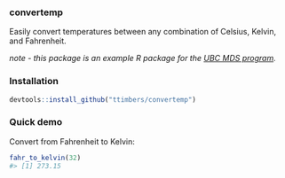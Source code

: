 
### convertemp

Easily convert temperatures between any combination of Celsius, Kelvin, and Fahrenheit.

*note - this package is an example R package for the [UBC MDS program](http://masterdatascience.science.ubc.ca/).*

### Installation

``` r
devtools::install_github("ttimbers/convertemp")
```

### Quick demo

Convert from Fahrenheit to Kelvin:

``` r
fahr_to_kelvin(32)
#> [1] 273.15
```
